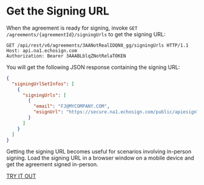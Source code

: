 # Get the Signing URL
 
When the agreement is ready for signing, invoke `GET /agreements/{agreementId}/signingUrls` to get the signing URL:

```http
GET /api/rest/v6/agreements/3AANotRealIDQN8_gg/signingUrls HTTP/1.1
Host: api.na1.echosign.com
Authorization: Bearer 3AAABLblqZNotRelaTOKEN
```

You will get the following JSON response containing the signing URL:

```json
{
  "signingUrlSetInfos": [
    {
      "signingUrls": [
        {
          "email": "FJ@MYCOMPANY.COM",
          "esignUrl": "https://secure.na1.echosign.com/public/apiesign?pid=CBFNotTheRealIDw3w*"
        }
      ]
    }
  ]
}
```
    
Getting the signing URL becomes useful for scenarios involving in-person signing. Load the signing URL in a browser window on a mobile device and get the agreement signed in-person.

[TRY IT OUT](https://secure.na1.echosign.com/public/docs/restapi/v6#!/agreements/_0_1_2_3_4)

